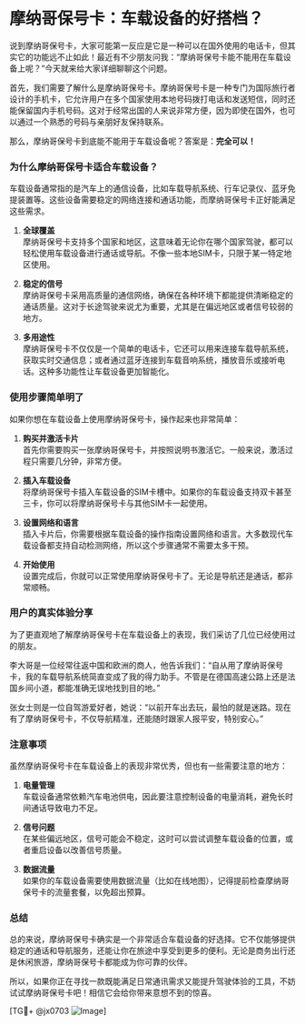 # 摩纳哥保号卡：车载设备的好搭档？

说到摩纳哥保号卡，大家可能第一反应是它是一种可以在国外使用的电话卡，但其实它的功能远不止如此！最近有不少朋友问我：“摩纳哥保号卡能不能用在车载设备上呢？”今天就来给大家详细聊聊这个问题。

首先，我们需要了解什么是摩纳哥保号卡。摩纳哥保号卡是一种专门为国际旅行者设计的手机卡，它允许用户在多个国家使用本地号码拨打电话和发送短信，同时还能保留国内手机号码。这对于经常出国的人来说非常方便，因为即使在国外，也可以通过一个熟悉的号码与亲朋好友保持联系。

那么，摩纳哥保号卡到底能不能用于车载设备呢？答案是：**完全可以！**

### 为什么摩纳哥保号卡适合车载设备？

车载设备通常指的是汽车上的通信设备，比如车载导航系统、行车记录仪、蓝牙免提装置等。这些设备需要稳定的网络连接和通话功能，而摩纳哥保号卡正好能满足这些需求。

1. **全球覆盖**  
   摩纳哥保号卡支持多个国家和地区，这意味着无论你在哪个国家驾驶，都可以轻松使用车载设备进行通话或导航。不像一些本地SIM卡，只限于某一特定地区使用。

2. **稳定的信号**  
   摩纳哥保号卡采用高质量的通信网络，确保在各种环境下都能提供清晰稳定的通话质量。这对于长途驾驶来说尤为重要，尤其是在偏远地区或者信号较弱的地方。

3. **多用途性**  
   摩纳哥保号卡不仅仅是一个简单的电话卡，它还可以用来连接车载导航系统，获取实时交通信息；或者通过蓝牙连接到车载音响系统，播放音乐或接听电话。这种多功能性让车载设备更加智能化。

### 使用步骤简单明了

如果你想在车载设备上使用摩纳哥保号卡，操作起来也非常简单：

1. **购买并激活卡片**  
   首先你需要购买一张摩纳哥保号卡，并按照说明书激活它。一般来说，激活过程只需要几分钟，非常方便。

2. **插入车载设备**  
   将摩纳哥保号卡插入车载设备的SIM卡槽中。如果你的车载设备支持双卡甚至三卡，你可以将摩纳哥保号卡与其他SIM卡一起使用。

3. **设置网络和语言**  
   插入卡片后，你需要根据车载设备的操作指南设置网络和语言。大多数现代车载设备都支持自动检测网络，所以这个步骤通常不需要太多干预。

4. **开始使用**  
   设置完成后，你就可以正常使用摩纳哥保号卡了。无论是导航还是通话，都非常顺畅。

### 用户的真实体验分享

为了更直观地了解摩纳哥保号卡在车载设备上的表现，我们采访了几位已经使用过的朋友。

李大哥是一位经常往返中国和欧洲的商人，他告诉我们：“自从用了摩纳哥保号卡，我的车载导航系统简直变成了我的得力助手。不管是在德国高速公路上还是法国乡间小道，都能准确无误地找到目的地。”

张女士则是一位自驾游爱好者，她说：“以前开车出去玩，最怕的就是迷路。现在有了摩纳哥保号卡，不仅导航精准，还能随时跟家人报平安，特别安心。”

### 注意事项

虽然摩纳哥保号卡在车载设备上的表现非常优秀，但也有一些需要注意的地方：

1. **电量管理**  
   车载设备通常依赖汽车电池供电，因此要注意控制设备的电量消耗，避免长时间通话导致电力不足。

2. **信号问题**  
   在某些偏远地区，信号可能会不稳定，这时可以尝试调整车载设备的位置，或者重启设备以改善信号质量。

3. **数据流量**  
   如果你的车载设备需要使用数据流量（比如在线地图），记得提前检查摩纳哥保号卡的流量套餐，以免超出预算。

### 总结

总的来说，摩纳哥保号卡确实是一个非常适合车载设备的好选择。它不仅能够提供稳定的通话和导航服务，还能让你在旅途中享受到更多的便利。无论是商务出行还是休闲旅游，摩纳哥保号卡都能成为你可靠的伙伴。

所以，如果你正在寻找一款既能满足日常通讯需求又能提升驾驶体验的工具，不妨试试摩纳哥保号卡吧！相信它会给你带来意想不到的惊喜。

[TG💪+ @jx0703 ![Image](https://github.com/user-attachments/assets/dbca1d08-cadb-493c-b0ec-ad6f7a83f270)]